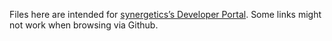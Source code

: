 Files here are intended for [synergetics’s Developer Portal](https://developer.synergetics.com/embed/). Some links might not work when browsing via Github.
